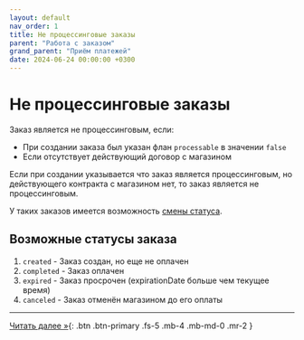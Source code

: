 ```yaml
---
layout: default
nav_order: 1
title: Не процессинговые заказы
parent: "Работа с заказом"
grand_parent: "Приём платежей"
date: 2024-06-24 00:00:00 +0300
---
```


# Не процессинговые заказы

Заказ является не процессинговым, если:

- При создании заказа был указан флан `processable` в значении `false`
- Если отсутствует действующий договор с магазином

Если при создании указывается что заказ является процессинговым, но действующего контракта с магазином нет, то заказ является не процессинговым.

У таких заказов имеется возможность [смены статуса](/docs/merchant/order/order-status-update/).

## Возможные статусы заказа

1. `created` - Заказ создан, но еще не оплачен
2. `completed` - Заказ оплачен
3. `expired` - Заказ просрочен (expirationDate больше чем текущее время)
4. `canceled` - Заказ отменён магазином до его оплаты

---
[Читать далее &raquo;](/docs/order/delete){: .btn .btn-primary .fs-5 .mb-4 .mb-md-0 .mr-2 }
